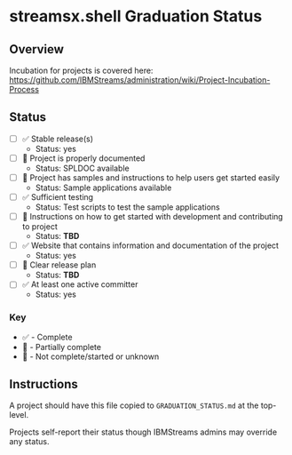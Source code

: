 # streamsx.shell Graduation Status


## Overview
Incubation for projects is covered here: https://github.com/IBMStreams/administration/wiki/Project-Incubation-Process

## Status

- [ ] :white_check_mark: Stable release(s)
  * Status: yes
- [ ] :large_orange_diamond: Project is properly documented
  * Status: SPLDOC available
- [ ] :large_orange_diamond: Project has samples and instructions to help users get started easily
  * Status: Sample applications available
- [ ] :white_check_mark: Sufficient testing
  * Status: Test scripts to test the sample applications
- [ ] :red_circle: Instructions on how to get started with development and contributing to project
  * Status: **TBD**
- [ ] :white_check_mark: Website that contains information and documentation of the project
  * Status: yes
- [ ] :red_circle: Clear release plan
  * Status: **TBD**
- [ ] :white_check_mark: At least one active committer
  * Status: yes

### Key
* :white_check_mark: - Complete
* :large_orange_diamond: - Partially complete
* :red_circle: - Not complete/started or unknown

## Instructions
A project should have this file copied to `GRADUATION_STATUS.md` at the top-level.

Projects self-report their status though IBMStreams admins may override any status.
